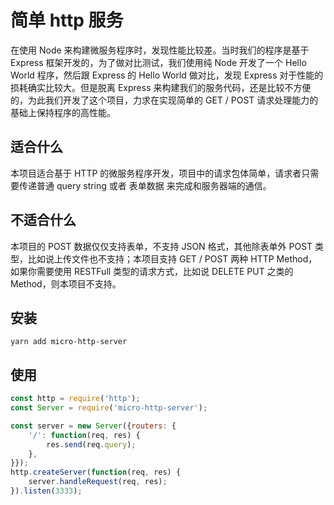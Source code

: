 # 简单 http 服务

在使用 Node 来构建微服务程序时，发现性能比较差。当时我们的程序是基于 Express 框架开发的，为了做对比测试，我们使用纯 Node 开发了一个 Hello World 程序，然后跟 Express 的 Hello World 做对比，发现 Express 对于性能的损耗确实比较大。但是脱离 Express 来构建我们的服务代码，还是比较不方便的，为此我们开发了这个项目，力求在实现简单的 GET / POST 请求处理能力的基础上保持程序的高性能。

## 适合什么

本项目适合基于 HTTP 的微服务程序开发，项目中的请求包体简单，请求者只需要传递普通 query string 或者 表单数据 来完成和服务器端的通信。

## 不适合什么

本项目的 POST 数据仅仅支持表单，不支持 JSON 格式，其他除表单外 POST 类型，比如说上传文件也不支持；本项目支持 GET / POST 两种 HTTP Method，如果你需要使用 RESTFull 类型的请求方式，比如说 DELETE PUT 之类的 Method，则本项目不支持。

## 安装

```
yarn add micro-http-server
```

## 使用

```javascript
const http = require('http');
const Server = require('micro-http-server');

const server = new Server({routers: {
    '/': function(req, res) {
        res.send(req.query);
    },
}});
http.createServer(function(req, res) {
    server.handleRequest(req, res);
}).listen(3333);

```

